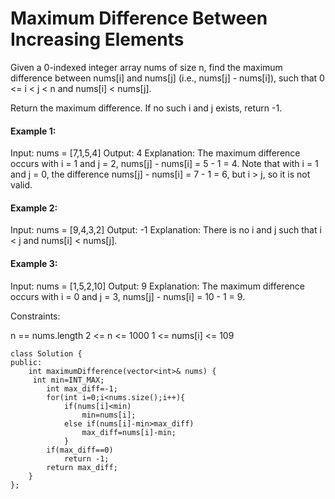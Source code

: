 # Maximum Difference Between Increasing Elements 
Given a 0-indexed integer array nums of size n, find the maximum difference between nums[i] and nums[j] (i.e., nums[j] - nums[i]), such that 0 <= i < j < n and nums[i] < nums[j].

Return the maximum difference. If no such i and j exists, return -1.

 

#### Example 1:

Input: nums = [7,1,5,4]
Output: 4
Explanation:
The maximum difference occurs with i = 1 and j = 2, nums[j] - nums[i] = 5 - 1 = 4.
Note that with i = 1 and j = 0, the difference nums[j] - nums[i] = 7 - 1 = 6, but i > j, so it is not valid.
#### Example 2:

Input: nums = [9,4,3,2]
Output: -1
Explanation:
There is no i and j such that i < j and nums[i] < nums[j].
#### Example 3:

Input: nums = [1,5,2,10]
Output: 9
Explanation:
The maximum difference occurs with i = 0 and j = 3, nums[j] - nums[i] = 10 - 1 = 9.
 

Constraints:

n == nums.length
2 <= n <= 1000
1 <= nums[i] <= 109
````
class Solution {
public:
    int maximumDifference(vector<int>& nums) {
     int min=INT_MAX;
        int max_diff=-1;
        for(int i=0;i<nums.size();i++){
            if(nums[i]<min)
                min=nums[i];
            else if(nums[i]-min>max_diff)
                max_diff=nums[i]-min;
            }
        if(max_diff==0)
            return -1;
        return max_diff;
    }
};
````

